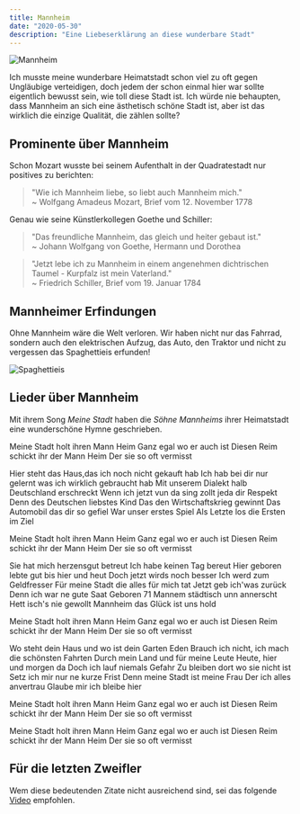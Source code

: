 ```yaml
---
title: Mannheim
date: "2020-05-30"
description: "Eine Liebeserklärung an diese wunderbare Stadt"
---
```


![Mannheim](https://www.visit-mannheim.de/extension/portal-mannheim/var/storage/images/media/bibliothek/alle-anderen-bilder-1200x800/mannheim_merian_titelbild_wasserturm_-c-merian_philip-koschel_2-960x640/224609-1-ger-DE/mannheim_merian_titelbild_wasserturm_-c-merian_philip-koschel_2-960x640_liscms-m.jpg)

Ich musste meine wunderbare Heimatstadt schon viel zu oft gegen Ungläubige verteidigen, doch jedem der schon einmal hier war sollte eigentlich bewusst sein, wie toll diese Stadt ist. Ich würde nie behaupten, dass Mannheim an sich eine ästhetisch schöne Stadt ist, aber ist das wirklich die einzige Qualität, die zählen sollte?

## Prominente über Mannheim

Schon Mozart wusste bei seinem Aufenthalt in der Quadratestadt nur positives zu berichten:
> "Wie ich Mannheim liebe, so liebt auch Mannheim mich." </br> ~ Wolfgang Amadeus Mozart, Brief vom 12. November 1778

Genau wie seine Künstlerkollegen Goethe und Schiller:
> "Das freundliche Mannheim, das gleich und heiter gebaut ist." </br> ~ Johann Wolfgang von Goethe, Hermann und Dorothea

> "Jetzt lebe ich zu Mannheim in einem angenehmen dichtrischen Taumel - Kurpfalz ist mein Vaterland." </br> ~ Friedrich Schiller, Brief vom 19. Januar 1784

## Mannheimer Erfindungen
Ohne Mannheim wäre die Welt verloren. Wir haben nicht nur das Fahrrad, sondern auch den elektrischen Aufzug, das Auto, den Traktor und nicht zu vergessen das Spaghettieis erfunden!

![Spaghettieis](https://www.travelbook.de/data/uploads/2018/03/dpa-picture-alliance-46716439-highres_1519914312-1040x690.jpg)

## Lieder über Mannheim
Mit ihrem Song *Meine Stadt* haben die *Söhne Mannheims* ihrer Heimatstadt eine wunderschöne Hymne geschrieben.

Meine Stadt holt ihren Mann Heim
Ganz egal wo er auch ist
Diesen Reim schickt ihr der Mann Heim
Der sie so oft vermisst

Hier steht das Haus,das ich noch nicht gekauft hab
Ich hab bei dir nur gelernt was ich wirklich gebraucht hab
Mit unserem Dialekt halb Deutschland erschreckt
Wenn ich jetzt vun da sing zollt jeda dir Respekt
Denn des Deutschen liebstes Kind
Das den Wirtschaftskrieg gewinnt
Das Automobil das dir so gefiel
War unser erstes Spiel
Als Letzte los die Ersten im Ziel

Meine Stadt holt ihren Mann Heim
Ganz egal wo er auch ist
Diesen Reim schickt ihr der Mann Heim
Der sie so oft vermisst

Sie hat mich herzensgut betreut
Ich habe keinen Tag bereut
Hier geboren lebte gut bis hier und heut
Doch jetzt wirds noch besser
Ich werd zum Geldfresser
Für meine Stadt die alles für mich tat
Jetzt geb ich'was zurück
Denn ich war ne gute Saat
Geboren 71 Mannem städtisch unn annerscht
Hett isch's nie gewollt
Mannheim das Glück ist uns hold

Meine Stadt holt ihren Mann Heim
Ganz egal wo er auch ist
Diesen Reim schickt ihr der Mann Heim
Der sie so oft vermisst

Wo steht dein Haus und wo ist dein Garten Eden
Brauch ich nicht, ich mach die schönsten Fahrten
Durch mein Land und für meine Leute
Heute, hier und morgen da
Doch ich lauf niemals Gefahr
Zu bleiben dort wo sie nicht ist
Setz ich mir nur ne kurze Frist
Denn meine Stadt ist meine Frau
Der ich alles anvertrau
Glaube mir ich bleibe hier

Meine Stadt holt ihren Mann Heim
Ganz egal wo er auch ist
Diesen Reim schickt ihr der Mann Heim
Der sie so oft vermisst

Meine Stadt holt ihren Mann Heim
Ganz egal wo er auch ist
Diesen Reim schickt ihr der Mann Heim
Der sie so oft vermisst

## Für die letzten Zweifler
Wem diese bedeutenden Zitate nicht ausreichend sind, sei das folgende [Video](https://www.youtube.com/watch?v=vREhciOCj3U) empfohlen.